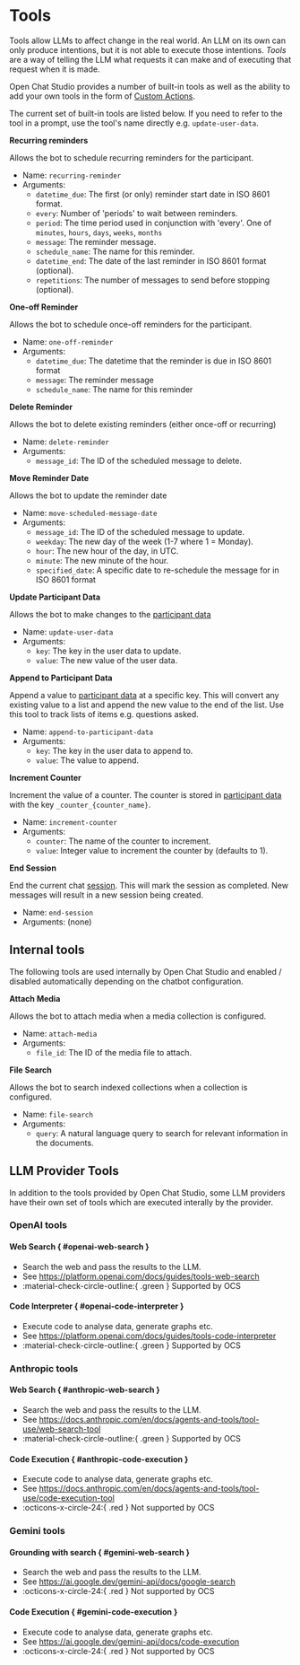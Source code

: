 # Tools

Tools allow LLMs to affect change in the real world. An LLM on its own can only produce intentions, but it is not able to execute those intentions. *Tools* are a way of telling the LLM what requests it can make and of executing that request when it is made.

Open Chat Studio provides a number of built-in tools as well as the ability to add your own tools in the form of [Custom Actions](../custom_actions.md).

The current set of built-in tools are listed below. If you need to refer to the tool in a prompt, use the tool's name directly e.g. `update-user-data`.

**Recurring reminders**

Allows the bot to schedule recurring reminders for the participant.

* Name: `recurring-reminder`
* Arguments:
  * `datetime_due`: The first (or only) reminder start date in ISO 8601 format.
  * `every`: Number of 'periods' to wait between reminders.
  * `period`: The time period used in conjunction with 'every'. One of `minutes`, `hours`, `days`, `weeks`, `months`
  * `message`: The reminder message.
  * `schedule_name`: The name for this reminder.
  * `datetime_end`: The date of the last reminder in ISO 8601 format (optional).
  * `repetitions`: The number of messages to send before stopping (optional).

**One-off Reminder**

Allows the bot to schedule once-off reminders for the participant.

* Name: `one-off-reminder`
* Arguments:
  * `datetime_due`: The datetime that the reminder is due in ISO 8601 format
  * `message`: The reminder message
  * `schedule_name`: The name for this reminder

**Delete Reminder**

Allows the bot to delete existing reminders (either once-off or recurring)

* Name: `delete-reminder`
* Arguments:
  * `message_id`: The ID of the scheduled message to delete.

**Move Reminder Date**

Allows the bot to update the reminder date

* Name: `move-scheduled-message-date`
* Arguments:
  * `message_id`: The ID of the scheduled message to update.
  * `weekday`: The new day of the week (1-7 where 1 = Monday).
  * `hour`: The new hour of the day, in UTC.
  * `minute`: The new minute of the hour.
  * `specified_date`: A specific date to re-schedule the message for in ISO 8601 format

**Update Participant Data**

Allows the bot to make changes to the [participant data](../participant_data.md)

* Name: `update-user-data`
* Arguments:
  * `key`: The key in the user data to update.
  * `value`: The new value of the user data.

**Append to Participant Data**

Append a value to [participant data](../participant_data.md) at a specific key. This will convert any existing value to a list and append the new value to the end of the list. Use this tool to track lists of items e.g. questions asked.

* Name: `append-to-participant-data`
* Arguments:
  * `key`: The key in the user data to append to.
  * `value`: The value to append.

**Increment Counter**

Increment the value of a counter. The counter is stored in [participant data](../participant_data.md) with the key `_counter_{counter_name}`.

* Name: `increment-counter`
* Arguments:
  * `counter`: The name of the counter to increment.
  * `value`: Integer value to increment the counter by (defaults to 1).

**End Session**

End the current chat [session](../sessions.md). This will mark the session as completed. New messages will result in a new session being created.

* Name: `end-session`
* Arguments: (none)

## Internal tools

The following tools are used internally by Open Chat Studio and enabled / disabled automatically depending on the chatbot configuration.

**Attach Media**

Allows the bot to attach media when a media collection is configured. 

* Name: `attach-media`
* Arguments:
  * `file_id`: The ID of the media file to attach.

**File Search**

Allows the bot to search indexed collections when a collection is configured.

* Name: `file-search`
* Arguments:
  * `query`: A natural language query to search for relevant information in the documents.

## LLM Provider Tools

In addition to the tools provided by Open Chat Studio, some LLM providers have their own set of tools which are executed interally by the provider.

### OpenAI tools

#### Web Search { #openai-web-search }

* Search the web and pass the results to the LLM.
* See https://platform.openai.com/docs/guides/tools-web-search
* :material-check-circle-outline:{ .green } Supported by OCS

#### Code Interpreter { #openai-code-interpreter }

* Execute code to analyse data, generate graphs etc.
* See https://platform.openai.com/docs/guides/tools-code-interpreter
* :material-check-circle-outline:{ .green } Supported by OCS

### Anthropic tools

#### Web Search { #anthropic-web-search }

* Search the web and pass the results to the LLM.
* See https://docs.anthropic.com/en/docs/agents-and-tools/tool-use/web-search-tool
* :material-check-circle-outline:{ .green } Supported by OCS

#### Code Execution { #anthropic-code-execution }

* Execute code to analyse data, generate graphs etc.
* See https://docs.anthropic.com/en/docs/agents-and-tools/tool-use/code-execution-tool
* :octicons-x-circle-24:{ .red } Not supported by OCS

### Gemini tools

#### Grounding with search { #gemini-web-search }

* Search the web and pass the results to the LLM.
* See https://ai.google.dev/gemini-api/docs/google-search
* :octicons-x-circle-24:{ .red } Not supported by OCS

#### Code Execution { #gemini-code-execution }

* Execute code to analyse data, generate graphs etc.
* See https://ai.google.dev/gemini-api/docs/code-execution
* :octicons-x-circle-24:{ .red } Not supported by OCS

